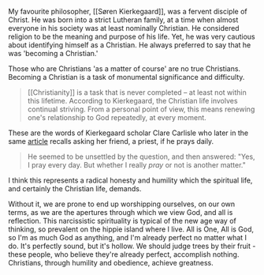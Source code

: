 My favourite philosopher, [[Søren Kierkegaard]], was a fervent disciple of Christ. He was born into a strict Lutheran family, at a time when almost everyone in his society was at least nominally Christian. He considered religion to be the meaning and purpose of his life. Yet, he was very cautious about identifying himself as a Christian. He always preferred to say that he was 'becoming a Christian.'

Those who are Christians 'as a matter of course' are no true Christians. Becoming a Christian is a task of monumental significance and difficulty. 

> [[Christianity]] is a task that is never completed – at least not within this lifetime. According to Kierkegaard, the Christian life involves continual striving. From a personal point of view, this means renewing one's relationship to God repeatedly, at every moment.

These are the words of Kierkegaard scholar Clare Carlisle who later in the same [article](https://www.theguardian.com/commentisfree/belief/2010/apr/12/kierkegaard-philosophy-christianity) recalls asking her friend, a priest, if he prays daily. 

> He seemed to be unsettled by the question, and then answered: "Yes, I pray every day. But whether I really _pray_ or not is another matter."

I think this represents a radical honesty and humility which the spiritual life, and certainly the Christian life, demands.

Without it, we are prone to end up worshipping ourselves, on our own terms, as we are the apertures through which we view God, and all is reflection. This narcissistic spirituality is typical of the new age way of thinking, so prevalent on the hippie island where I live. All is One, All is God, so I'm as much God as anything, and I'm already perfect no matter what I do. It's perfectly sound, but it's hollow. We should judge trees by their fruit - these people, who believe they're already perfect, accomplish nothing. Christians, through humility and obedience, achieve greatness. 